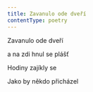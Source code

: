 ```yaml
---
title: Zavanulo ode dveří
contentType: poetry
---
```


<section>

Zavanulo ode dveří

a na zdi hnul se plášť

Hodiny zajíkly se

Jako by někdo přicházel

</section>
